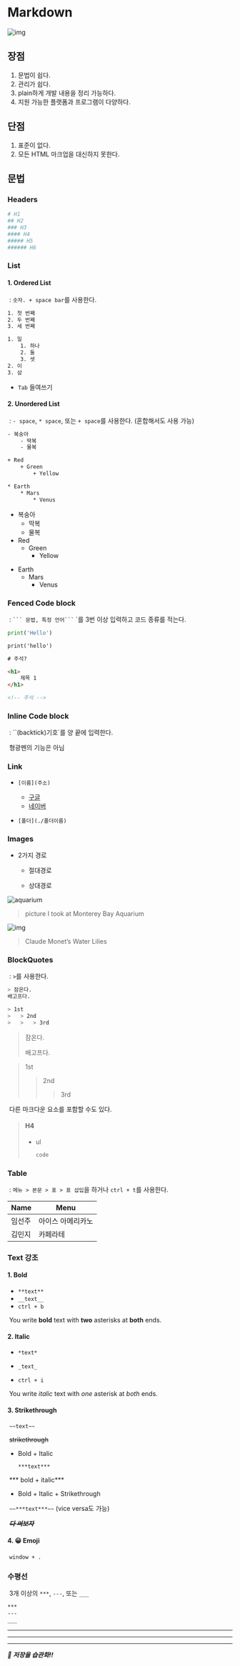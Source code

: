 # Markdown

![img](README.assets/markdown.png)

## 장점

1. 문법이 쉽다.
2. 관리가 쉽다.
3. plain하게 개발 내용을 정리 가능하다.
4. 지원 가능한 플랫폼과 프로그램이 다양하다.



## 단점

1. 표준이 없다.
2. 모든 HTML 마크업을 대신하지 못한다.



## 문법

### Headers

```bash
# H1
## H2
### H3
#### H4
##### H5
###### H6
```



### List

#### 	1. Ordered List

​	:	`숫자. + space bar`를 사용한다.

```bash
1. 첫 번째
2. 두 번째
3. 세 번째
```

```bash
1. 일
	1. 하나
	2. 둘
	3. 셋
2. 이
3. 삼
```



- `Tab` 들여쓰기



#### 	2. Unordered List

​	:	`- space`, `* space`, 또는 `+ space`를 사용한다. (혼합해서도 사용 가능)

```bash
- 복숭아
	- 딱복
	- 물복

+ Red
	+ Green
		+ Yellow

* Earth
	* Mars
		* Venus
```

- 복숭아
  - 딱복
  - 물복
- Red
  - Green
    - Yellow

* Earth
  * Mars
    * Venus



### Fenced Code block

​	:	` ``` 문법, 특정 언어``` ` `를 3번 이상 입력하고 코드 종류를 적는다.

```python
print('Hello')
```

```html
print('hello')

# 주석?

<h1>
    제목 1
</h1>

<!-- 주석 -->
```



### Inline Code block

​	:	``(backtick)기호`를 양 끝에 입력한다.

​	형광펜의 기능은 아님



### Link

- `[이름](주소)`
  - [구글](http://www.google.com)
  - [네이버](http://www.naver.com)

- `[폴더](./폴더이름)`



### Images

- 2가지 경로

  - 절대경로

  - 상대경로



![aquarium](markdown_selfstudy.assets/aquarium.jpg)

> picture I took at Monterey Bay Aquarium



![img](markdown_selfstudy.assets/666_1959_a-c_CCCR-Full_size_JPEG.jpg)

> Claude Monet’s Water Lilies




### BlockQuotes

​	:	`>`를 사용한다.

```bash
> 잠온다.
배고프다.

> 1st
>	> 2nd
>	>	> 3rd
```

> 잠온다.
>
> 배고프다.

> 1st
>
> > 2nd
> >
> > > 3rd

​		다른 마크다운 요소를 포함할 수도 있다.

> #### H4
>
> - ul
>
>   ```bash
>   code
>   ```



### Table

​	:	`메뉴 > 본문 > 표 > 표 삽입`을 하거나 `ctrl + t`를 사용한다.

| Name   | Menu              |
| ------ | ----------------- |
| 임선주 | 아이스 아메리카노 |
| 김민지 | 카페라테          |



### Text 강조

#### 	1. Bold

- `**text**`
- `__text__`
- `ctrl + b`

​		You write **bold** text with **two** asterisks at __both__ ends. 



#### 	2. Italic

- `*text*`

- `_text_`
- `ctrl + i`

​		You write *italic* text with *one* asterisk at _both_ ends.



#### 	3. Strikethrough

​		`~~text~~`

​		~~strikethrough~~

- Bold + Italic

  `***text***`

​	***	bold + italic***

- Bold + Italic + Strikethrough

​		`~~***text***~~` (vice versa도 가능)

​		~~***다 써보자***~~



#### 4. 😀 Emoji

​		`window + .`



### 수평선

​	3개 이상의 `***`, `---`, 또는 `___`

```bash
***
---
___
```



***

---

___





***📌 저장을 습관화!!***

